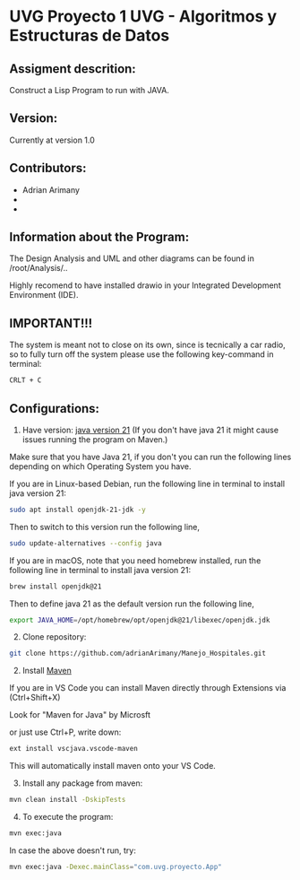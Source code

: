 # UVG Proyecto 1 UVG - Algoritmos y Estructuras de Datos

## Assigment descrition:
Construct a Lisp Program to run with JAVA.


## Version:
Currently at version 1.0

## Contributors:
- Adrian Arimany 
- 
- 


## Information about the Program:

The Design Analysis and UML and other diagrams can be found in /root/Analysis/..

Highly recomend to have installed drawio in your Integrated Development Environment (IDE).



## IMPORTANT!!!

The system is meant not to close on its own, since is tecnically a car radio, so to fully turn off the system please use the following key-command in terminal:
```bash
CRLT + C
```

## Configurations:
1. Have version: [java version 21](https://www.oracle.com/java/technologies/downloads/) (If you don't have java 21 it might cause issues running the program on Maven.)

Make sure that you have Java 21, if you don't you can run the following lines depending on which Operating System you have.

If you are in Linux-based Debian, run the following line in terminal to install java version 21:

```bash
sudo apt install openjdk-21-jdk -y
```

Then to switch to this version run the following line,

```bash
sudo update-alternatives --config java
```
If you are in macOS, note that you need homebrew installed, run the following line in terminal to install java version 21:

```bash
brew install openjdk@21
```
Then to define java 21 as the default version run the following line,

```bash
export JAVA_HOME=/opt/homebrew/opt/openjdk@21/libexec/openjdk.jdk
```

2. Clone repository:

```bash
git clone https://github.com/adrianArimany/Manejo_Hospitales.git 
```

2. Install [Maven](https://maven.apache.org/install.html)

If you are in VS Code you can install Maven directly through Extensions via (Ctrl+Shift+X)

Look for "Maven for Java" by Microsft 

or just use Ctrl+P, write down:

```bash
ext install vscjava.vscode-maven
```

This will automatically install maven onto your VS Code.

3. Install any package from maven:

```bash
mvn clean install -DskipTests
```

4. To execute the program:

```bash
mvn exec:java
```

In case the above doesn't run, try:

```bash
mvn exec:java -Dexec.mainClass="com.uvg.proyecto.App"
```

